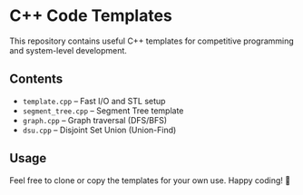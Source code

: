 # C++ Code Templates

This repository contains useful C++ templates for competitive programming and system-level development.

## Contents

- `template.cpp` – Fast I/O and STL setup
- `segment_tree.cpp` – Segment Tree template
- `graph.cpp` – Graph traversal (DFS/BFS)
- `dsu.cpp` – Disjoint Set Union (Union-Find)

## Usage

Feel free to clone or copy the templates for your own use. Happy coding! 🚀
